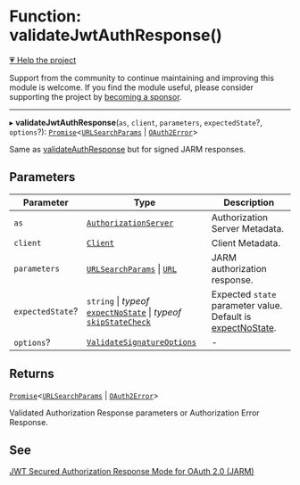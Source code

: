 # Function: validateJwtAuthResponse()

[💗 Help the project](https://github.com/sponsors/panva)

Support from the community to continue maintaining and improving this module is welcome. If you find the module useful, please consider supporting the project by [becoming a sponsor](https://github.com/sponsors/panva).

***

▸ **validateJwtAuthResponse**(`as`, `client`, `parameters`, `expectedState`?, `options`?): [`Promise`](https://developer.mozilla.org/docs/Web/JavaScript/Reference/Global_Objects/Promise)\<[`URLSearchParams`](https://developer.mozilla.org/docs/Web/API/URLSearchParams) \| [`OAuth2Error`](../interfaces/OAuth2Error.md)\>

Same as [validateAuthResponse](validateAuthResponse.md) but for signed JARM responses.

## Parameters

| Parameter | Type | Description |
| ------ | ------ | ------ |
| `as` | [`AuthorizationServer`](../interfaces/AuthorizationServer.md) | Authorization Server Metadata. |
| `client` | [`Client`](../interfaces/Client.md) | Client Metadata. |
| `parameters` | [`URLSearchParams`](https://developer.mozilla.org/docs/Web/API/URLSearchParams) \| [`URL`](https://developer.mozilla.org/docs/Web/API/URL) | JARM authorization response. |
| `expectedState`? | `string` \| *typeof* [`expectNoState`](../variables/expectNoState.md) \| *typeof* [`skipStateCheck`](../variables/skipStateCheck.md) | Expected `state` parameter value. Default is [expectNoState](../variables/expectNoState.md). |
| `options`? | [`ValidateSignatureOptions`](../interfaces/ValidateSignatureOptions.md) | - |

## Returns

[`Promise`](https://developer.mozilla.org/docs/Web/JavaScript/Reference/Global_Objects/Promise)\<[`URLSearchParams`](https://developer.mozilla.org/docs/Web/API/URLSearchParams) \| [`OAuth2Error`](../interfaces/OAuth2Error.md)\>

Validated Authorization Response parameters or Authorization Error Response.

## See

[JWT Secured Authorization Response Mode for OAuth 2.0 (JARM)](https://openid.net/specs/openid-financial-api-jarm.html)

